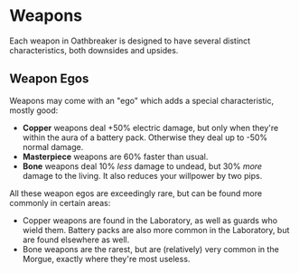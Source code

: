 # Weapons

Each weapon in Oathbreaker is designed to have several distinct characteristics,
both downsides and upsides.

## Weapon Egos

Weapons may come with an "ego" which adds a special characteristic, mostly good:

- **Copper** weapons deal +50% electric damage, but only when they're within the
  aura of a battery pack. Otherwise they deal up to -50% normal damage.
- **Masterpiece** weapons are 60% faster than usual.
- **Bone** weapons deal 10% *less* damage to undead, but 30% *more* damage to
  the living. It also reduces your willpower by two pips.

All these weapon egos are exceedingly rare, but can be found more commonly in
certain areas:
- Copper weapons are found in the Laboratory, as well as guards who wield them.
  Battery packs are also more common in the Laboratory, but are found elsewhere
  as well.
- Bone weapons are the rarest, but are (relatively) very common in the Morgue,
  exactly where they're most useless.

